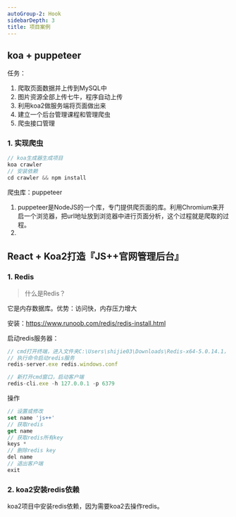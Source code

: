 ```yaml
---
autoGroup-2: Hook
sidebarDepth: 3
title: 项目案例
---
```


## koa + puppeteer
任务：
1. 爬取页面数据并上传到MySQL中
2. 图片资源全部上传七牛，程序自动上传
3. 利用koa2做服务端将页面做出来
4. 建立一个后台管理课程和管理爬虫
5. 爬虫接口管理

### 1. 实现爬虫
```javascript
// koa生成器生成项目
koa crawler
// 安装依赖
cd crawler && npm install
```

爬虫库：puppeteer
1. puppeteer是NodeJS的一个库，专门提供爬页面的库。利用Chromium来开启一个浏览器，把url地址放到浏览器中进行页面分析，这个过程就是爬取的过程。
2. 


## React + Koa2打造『JS++官网管理后台』

### 1. Redis
> 什么是Redis？

它是内存数据库。优势：访问快，内存压力增大 

安装：https://www.runoob.com/redis/redis-install.html

启动redis服务器：
```javascript
// cmd打开终端，进入文件夹C:\Users\shijie03\Downloads\Redis-x64-5.0.14.1，
// 执行命令启动redis服务
redis-server.exe redis.windows.conf

// 新打开cmd窗口，启动客户端
redis-cli.exe -h 127.0.0.1 -p 6379
```

操作
```js
// 设置或修改
set name 'js++'
// 获取redis
get name
// 获取redis所有key
keys *
// 删除redis key
del name
// 退出客户端
exit
```

### 2. koa2安装redis依赖
koa2项目中安装redis依赖，因为需要koa2去操作redis。
